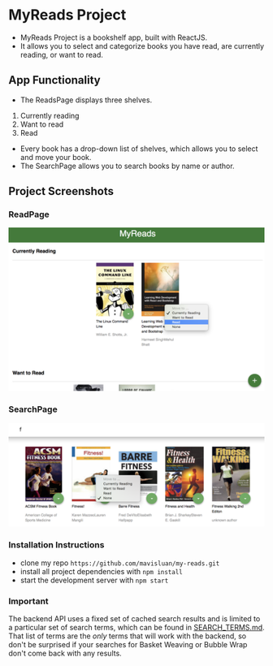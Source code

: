# MyReads Project
- MyReads Project is a bookshelf app, built with ReactJS. 
- It allows you to select and categorize books you have read, are currently reading, or want to read. 


## App Functionality
- The ReadsPage displays three shelves.

1. Currently reading
2. Want to read
3. Read 

- Every book has a drop-down list of shelves, which allows you to select and move your book. 
- The SearchPage allows you to search books by name or author. 


## Project Screenshots
### ReadPage
<img src='src/icons/read-page.png' width='700'>


### SearchPage
<img src='src/icons/search-result.png' width='700'>


### Installation Instructions
* clone my repo `https://github.com/mavisluan/my-reads.git`
* install all project dependencies with `npm install`
* start the development server with `npm start`


### Important
The backend API uses a fixed set of cached search results and is limited to a particular set of search terms, which can be found in [SEARCH_TERMS.md](SEARCH_TERMS.md). That list of terms are the _only_ terms that will work with the backend, so don't be surprised if your searches for Basket Weaving or Bubble Wrap don't come back with any results.

